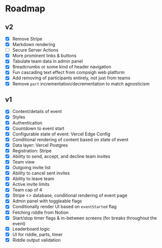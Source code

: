 # Roadmap

## v2

- [x] Remove Stripe
- [x] Markdown rendering
- [ ] Secure Server Actions
- [x] More prominent links & buttons
- [x] Tabulate team data in admin panel
- [x] Breadcrumbs or some kind of header navigation
- [x] Fun cascading text effect from compsigh web platform
- [x] Add removing of participants entirely, not just from teams
- [x] Remove `part` incrementation/decrementation to match agnosticism

## v1

- [x] Content/details of event
- [x] Styles
- [x] Authentication
- [x] Countdown to event start
- [x] Configurable state of event: Vercel Edge Config
- [x] Conditional rendering of content based on state of event
- [x] Data layer: Vercel Postgres
- [x] Registration: Stripe
- [x] Ability to send, accept, and decline team invites
- [x] Team view
- [x] Outgoing invite list
- [x] Ability to cancel sent invites
- [x] Ability to leave team
- [x] Active invite limits
- [x] Team cap of 4
- [x] Stripe <> database, conditional rendering of event page
- [x] Admin panel with toggleable flags
- [x] Conditionally render UI based on `eventStarted` flag
- [x] Fetching riddle from Notion
- [x] Start/stop timer flags & in-between screens (for breaks throughout the event)
- [x] Leaderboard logic
- [x] UI for riddle, parts, timer
- [x] Riddle output validation
